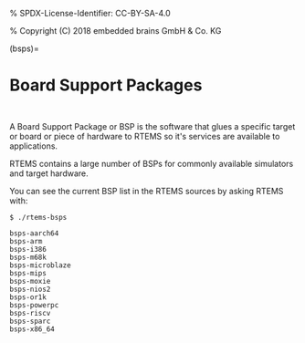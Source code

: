 % SPDX-License-Identifier: CC-BY-SA-4.0

% Copyright (C) 2018 embedded brains GmbH & Co. KG

(bsps)=

# Board Support Packages

```{index} Board Support Packages
```

```{index} BSP
```

A Board Support Package or BSP is the software that glues a specific target or
board or piece of hardware to RTEMS so it's services are available to
applications.

RTEMS contains a large number of BSPs for commonly available simulators and
target hardware.

You can see the current BSP list in the RTEMS sources by asking RTEMS with:

```none
$ ./rtems-bsps
```

```{toctree}
bsps-aarch64
bsps-arm
bsps-i386
bsps-m68k
bsps-microblaze
bsps-mips
bsps-moxie
bsps-nios2
bsps-or1k
bsps-powerpc
bsps-riscv
bsps-sparc
bsps-x86_64
```
